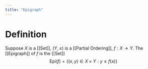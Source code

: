 ```yaml
---
title: "Epigraph"
---
```


# Definition
Suppose $X$ is a [[Set]], $(Y, \leq)$ is a [[Partial Ordering]], $f: X \to Y$. The [[Epigraph]] of $f$ is the [[Set]]
$$\text{Epi}(f) = \{(x, y) \in X \times Y : y \geq f(x)\}$$